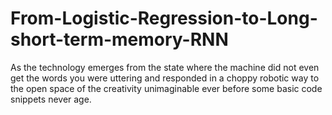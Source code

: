# From-Logistic-Regression-to-Long-short-term-memory-RNN
As the technology emerges from the state where the machine did not even get the words you were uttering and responded in a choppy robotic way to the open space of the creativity unimaginable ever before some basic code snippets never age. 





